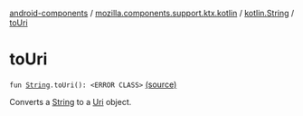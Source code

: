 [android-components](../../index.md) / [mozilla.components.support.ktx.kotlin](../index.md) / [kotlin.String](index.md) / [toUri](./to-uri.md)

# toUri

`fun `[`String`](https://kotlinlang.org/api/latest/jvm/stdlib/kotlin/-string/index.html)`.toUri(): <ERROR CLASS>` [(source)](https://github.com/mozilla-mobile/android-components/blob/master/components/support/ktx/src/main/java/mozilla/components/support/ktx/kotlin/String.kt#L55)

Converts a [String](https://kotlinlang.org/api/latest/jvm/stdlib/kotlin/-string/index.html) to a [Uri](#) object.

